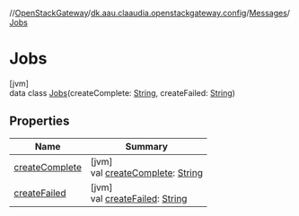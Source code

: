 //[OpenStackGateway](../../../../index.md)/[dk.aau.claaudia.openstackgateway.config](../../index.md)/[Messages](../index.md)/[Jobs](index.md)

# Jobs

[jvm]\
data class [Jobs](index.md)(createComplete: [String](https://kotlinlang.org/api/latest/jvm/stdlib/kotlin/-string/index.html), createFailed: [String](https://kotlinlang.org/api/latest/jvm/stdlib/kotlin/-string/index.html))

## Properties

| Name | Summary |
|---|---|
| [createComplete](create-complete.md) | [jvm]<br>val [createComplete](create-complete.md): [String](https://kotlinlang.org/api/latest/jvm/stdlib/kotlin/-string/index.html) |
| [createFailed](create-failed.md) | [jvm]<br>val [createFailed](create-failed.md): [String](https://kotlinlang.org/api/latest/jvm/stdlib/kotlin/-string/index.html) |
